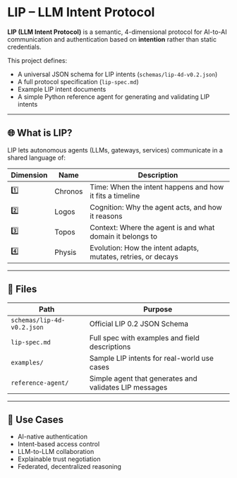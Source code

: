 # LIP – LLM Intent Protocol

**LIP (LLM Intent Protocol)** is a semantic, 4-dimensional protocol for AI-to-AI communication and authentication based on **intention** rather than static credentials.

This project defines:
- A universal JSON schema for LIP intents (`schemas/lip-4d-v0.2.json`)
- A full protocol specification (`lip-spec.md`)
- Example LIP intent documents
- A simple Python reference agent for generating and validating LIP intents

---

## 🌐 What is LIP?

LIP lets autonomous agents (LLMs, gateways, services) communicate in a shared language of:

| Dimension | Name    | Description |
|----------|---------|-------------|
| 1️⃣       | Chronos | Time: When the intent happens and how it fits a timeline |
| 2️⃣       | Logos   | Cognition: Why the agent acts, and how it reasons |
| 3️⃣       | Topos   | Context: Where the agent is and what domain it belongs to |
| 4️⃣       | Physis  | Evolution: How the intent adapts, mutates, retries, or decays |

---

## 🧱 Files

| Path                      | Purpose |
|---------------------------|---------|
| `schemas/lip-4d-v0.2.json` | Official LIP 0.2 JSON Schema |
| `lip-spec.md`              | Full spec with examples and field descriptions |
| `examples/`                | Sample LIP intents for real-world use cases |
| `reference-agent/`        | Simple agent that generates and validates LIP messages |

---

## 🧠 Use Cases

- AI-native authentication
- Intent-based access control
- LLM-to-LLM collaboration
- Explainable trust negotiation
- Federated, decentralized reasoning

